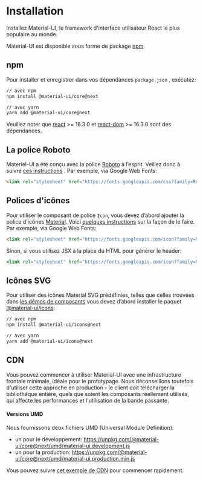 # Installation

<p class="description">Installez Material-UI, le framework d'interface utilisateur React le plus populaire au monde.</p>

Material-UI est disponible sous forme de package [npm](https://www.npmjs.com/package/@material-ui/core).

## npm

Pour installer et enregistrer dans vos dépendances `package.json` , exécutez:

```sh
// avec npm
npm install @material-ui/core@next

// avec yarn
yarn add @material-ui/core@next
```

Veuillez noter que [react](https://www.npmjs.com/package/react) >= 16.3.0 et [react-dom](https://www.npmjs.com/package/react-dom) >= 16.3.0 sont des dépendances.

## La police Roboto

Materiel-UI a été conçu avec la police [Roboto](https://fonts.google.com/specimen/Roboto) à l’esprit. Veillez donc à suivre [ces instructions](/style/typography/#general) . Par exemple, via Google Web Fonts:

```html
<link rel="stylesheet" href="https://fonts.googleapis.com/css?family=Roboto:300,400,500" />
```

## Polices d'icônes

Pour utiliser le composant de police `Icon`, vous devez d’abord ajouter la police d'icônes [Material](https://material.io/tools/icons/). Voici [quelques instructions](/style/icons/#font-icons) sur la façon de le faire. Par exemple, via Google Web Fonts:

```html
<link rel="stylesheet" href="https://fonts.googleapis.com/icon?family=Material+Icons" />
```

Sinon, si vous utilisez JSX à la place du HTML pour générer le header:

```jsx
<link rel="stylesheet" href="https://fonts.googleapis.com/icon?family=Material+Icons" />
```

## Icônes SVG

Pour utiliser des icônes Material SVG prédéfinies, telles que celles trouvées dans [les démos de composants](/demos/app-bar/) vous devez d’abord installer le paquet [@material-ui/icons](https://www.npmjs.com/package/@material-ui/icons):

```sh
// avec npm
npm install @material-ui/icons@next

// avec yarn
yarn add @material-ui/icons@next
```

## CDN

Vous pouvez commencer à utiliser Material-UI avec une infrastructure frontale minimale, idéale pour le prototypage. Nous déconseillons toutefois d'utiliser cette approche en production - le client doit télécharger la bibliothèque entière, quels que soient les composants réellement utilisés, qui affecte les performances et l'utilisation de la bande passante.

#### Versions UMD

Nous fournissons deux fichiers UMD (Universal Module Definition):

- un pour le développement: https://unpkg.com/@material-ui/core@next/umd/material-ui.development.js
- un pour la production: https://unpkg.com/@material-ui/core@next/umd/material-ui.production.min.js

Vous pouvez suivre [cet exemple de CDN](https://github.com/mui-org/material-ui/tree/next/examples/cdn-next) pour commencer rapidement.